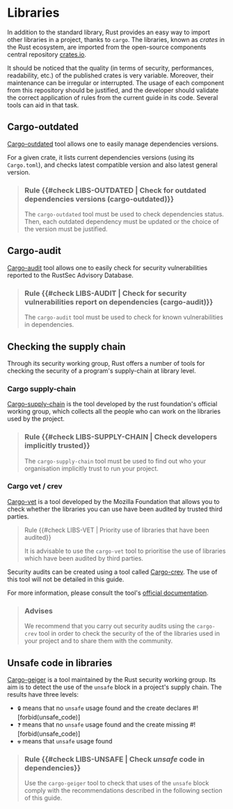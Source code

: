 # Libraries

In addition to the standard library, Rust provides an easy way to import other
libraries in a project, thanks to `cargo`. The libraries, known as *crates* in
the Rust ecosystem, are imported from the open-source components central
repository [crates.io](https://crates.io).

It should be noticed that the quality (in terms of security, performances,
readability, etc.) of the published crates is very variable. Moreover, their
maintenance can be irregular or interrupted. The usage of each component from
this repository should be justified, and the developer should validate the
correct application of rules from the current guide in its code. Several tools
can aid in that task.

## Cargo-outdated

[Cargo-outdated] tool allows one to easily manage dependencies versions.

For a given crate, it lists current dependencies versions (using its
`Cargo.toml`), and checks latest compatible version and also latest general
version.

> ### Rule {{#check LIBS-OUTDATED | Check for outdated dependencies versions (cargo-outdated)}}
> The `cargo-outdated` tool must be used to check dependencies status. Then,
> each outdated dependency must be updated or the choice of the version must be
> justified.

[cargo-outdated]: https://github.com/kbknapp/cargo-outdated

## Cargo-audit

[Cargo-audit] tool allows one to easily check for security vulnerabilities
reported to the RustSec Advisory Database.

> ### Rule {{#check LIBS-AUDIT | Check for security vulnerabilities report on dependencies (cargo-audit)}}
> The `cargo-audit` tool must be used to check for known vulnerabilities in
> dependencies.

[cargo-audit]: https://github.com/RustSec/cargo-audit

## Checking the supply chain

Through its security working group, Rust offers a number of tools for checking the security of a program's supply-chain at library level.

### Cargo supply-chain

[Cargo-supply-chain] is the tool developed by the rust foundation's official working group, which collects all the people who can work on the libraries used by the project.

> ### Rule {{#check LIBS-SUPPLY-CHAIN | Check developers implicitly trusted}}
>
> The `cargo-supply-chain` tool must be used to find out who your organisation implicitly trust to run your project.

[cargo-supply-chain]: https://github.com/rust-secure-code/cargo-supply-chain
### Cargo vet / crev

[Cargo-vet] is a tool developed by the Mozilla Foundation that allows you to check whether the libraries you can use have been audited by trusted third parties.

> Rule {{#check LIBS-VET | Priority use of libraries that have been audited}}
>
> It is advisable to use the `cargo-vet` tool to prioritise the use of libraries which have been audited by third parties.

Security audits can be created using a tool called [Cargo-crev]. The use of this tool will not be detailed in this guide.

For more information, please consult the tool's [official documentation].

> ### Advises
>
> We recommend that you carry out security audits using the `cargo-crev` tool in order to check the security of the 
> of the libraries used in your project and to share them with the community.

[cargo-vet]: https://github.com/mozilla/cargo-vet
[cargo-crev]: https://github.com/crev-dev/cargo-crev
[official documentation]: https://github.com/crev-dev/cargo-crev/blob/main/cargo-crev/src/doc/getting_started.md

## Unsafe code in libraries

[Cargo-geiger] is a tool maintained by the Rust security working group.
Its aim is to detect the use of the `unsafe` block in a project's supply chain. The results have three levels:

- `🔒` means that no `unsafe` usage found and the create declares #![forbid(unsafe_code)]
- `❓` means that no `unsafe` usage found and the create missing #![forbid(unsafe_code)]
- `☢️` means that `unsafe` usage found

> ### Rule {{#check LIBS-UNSAFE | Check *unsafe* code in dependencies}}
>
> Use the `cargo-geiger` tool to check that uses of the `unsafe` block comply with the recommendations described in the following section of this guide.


[cargo-geiger]: https://github.com/geiger-rs/cargo-geiger